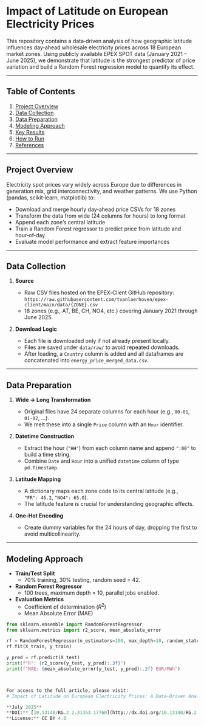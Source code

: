# Impact of Latitude on European Electricity Prices

This repository contains a data‑driven analysis of how geographic latitude influences day‑ahead wholesale electricity prices across 18 European market zones. Using publicly available EPEX SPOT data (January 2021 – June 2025), we demonstrate that latitude is the strongest predictor of price variation and build a Random Forest regression model to quantify its effect.

---

## Table of Contents

1. [Project Overview](#project-overview)  
2. [Data Collection](#data-collection)  
3. [Data Preparation](#data-preparation)  
4. [Modeling Approach](#modeling-approach)  
5. [Key Results](#key-results)  
6. [How to Run](#how-to-run)  
7. [References](#references)  

---

## Project Overview

Electricity spot prices vary widely across Europe due to differences in generation mix, grid interconnectivity, and weather patterns. We use Python (pandas, scikit‑learn, matplotlib) to:

- Download and merge hourly day‑ahead price CSVs for 18 zones  
- Transform the data from wide (24 columns for hours) to long format  
- Append each zone’s central latitude  
- Train a Random Forest regressor to predict price from latitude and hour‑of‑day  
- Evaluate model performance and extract feature importances  

---

## Data Collection

1. **Source**  
   - Raw CSV files hosted on the EPEX‑Client GitHub repository:  
     `https://raw.githubusercontent.com/tvanlaerhoven/epex-client/main/data/{ZONE}.csv`  
   - 18 zones (e.g., AT, BE, CH, NO4, etc.) covering January 2021 through June 2025.

2. **Download Logic**  
   - Each file is downloaded only if not already present locally.  
   - Files are saved under `data/raw/` to avoid repeated downloads.  
   - After loading, a `Country` column is added and all dataframes are concatenated into `energy_price_merged_data.csv`.

---

## Data Preparation

1. **Wide → Long Transformation**  
   - Original files have 24 separate columns for each hour (e.g., `00-01`, `01-02`, …).  
   - We melt these into a single `Price` column with an `Hour` identifier.

2. **Datetime Construction**  
   - Extract the hour (`"HH"`) from each column name and append `":00"` to build a time string.  
   - Combine `Date` and `Hour` into a unified `datetime` column of type `pd.Timestamp`.

3. **Latitude Mapping**  
   - A dictionary maps each zone code to its central latitude (e.g., `"FR": 46.2`, `"NO4": 65.0`).  
   - The latitude feature is crucial for understanding geographic effects.

4. **One‑Hot Encoding**  
   - Create dummy variables for the 24 hours of day, dropping the first to avoid multicollinearity.

---

## Modeling Approach

- **Train/Test Split**  
  - 70% training, 30% testing, random seed = 42.
- **Random Forest Regressor**  
  - 100 trees, maximum depth = 10, parallel jobs enabled.
- **Evaluation Metrics**  
  - Coefficient of determination ($R^2$)  
  - Mean Absolute Error (MAE)

```python
from sklearn.ensemble import RandomForestRegressor
from sklearn.metrics import r2_score, mean_absolute_error

rf = RandomForestRegressor(n_estimators=100, max_depth=10, random_state=42, n_jobs=-1)
rf.fit(X_train, y_train)

y_pred = rf.predict(X_test)
print(f"R²: {r2_score(y_test, y_pred):.3f}")
print(f"MAE: {mean_absolute_error(y_test, y_pred):.2f} EUR/MWh")



For access to the full article, please visit:
# Impact of Latitude on European Electricity Prices: A Data-Driven Analysis

**July 2025**  
**DOI:** [10.13140/RG.2.2.31353.17760](http://dx.doi.org/10.13140/RG.2.2.31353.17760)  
**License:** CC BY 4.0

